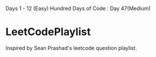 Days 1 - 12 (Easy)
Hundred Days of Code : Day 47(Medium)
# LeetCodePlaylist
Inspired by Sean Prashad's leetcode question playlist.
